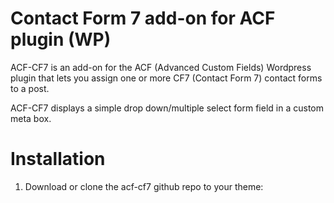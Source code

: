 Contact Form 7 add-on for ACF plugin (WP)
=======

ACF-CF7 is an add-on for the ACF (Advanced Custom Fields) Wordpress plugin that lets you assign one or more CF7 (Contact Form 7) contact forms to a post.

ACF-CF7 displays a simple drop down/multiple select form field in a custom meta box.

Installation
=======

1. Download or clone the acf-cf7 github repo to your theme: